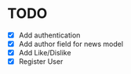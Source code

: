 # TODO

- [x] Add authentication
- [x] Add author field for news model
- [x] Add Like/Dislike 
- [x] Register User
